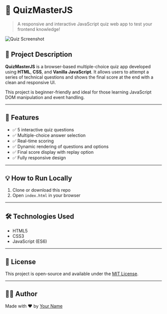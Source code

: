 # 🧠 QuizMasterJS

> A responsive and interactive JavaScript quiz web app to test your frontend knowledge!

![Quiz Screenshot](screenshot.png)

## 📌 Project Description

**QuizMasterJS** is a browser-based multiple-choice quiz app developed using **HTML**, **CSS**, and **Vanilla JavaScript**. It allows users to attempt a series of technical questions and shows the final score at the end with a clean and responsive UI.

This project is beginner-friendly and ideal for those learning JavaScript DOM manipulation and event handling.

---

## 🚀 Features

- ✅ 5 interactive quiz questions
- ✅ Multiple-choice answer selection
- ✅ Real-time scoring
- ✅ Dynamic rendering of questions and options
- ✅ Final score display with replay option
- ✅ Fully responsive design

---

## 💡 How to Run Locally

1. Clone or download this repo
2. Open `index.html` in your browser

---

## 🛠️ Technologies Used

- HTML5
- CSS3
- JavaScript (ES6)

---

## 📃 License

This project is open-source and available under the [MIT License](LICENSE).

---

## 👨‍💻 Author

Made with ❤️ by [Your Name](https://github.com/yourusername)

